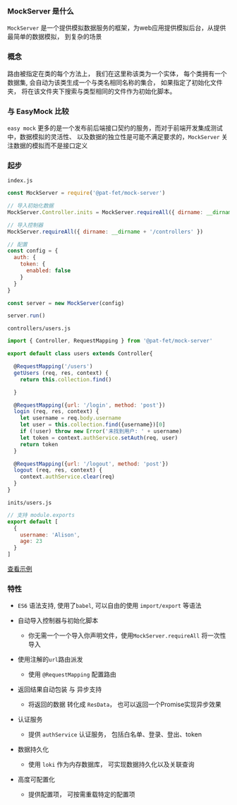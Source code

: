 ### MockServer 是什么

`MockServer` 是一个提供模拟数据服务的框架，为web应用提供模拟后台，从提供最简单的数据模拟，
到复杂的场景


### 概念

路由被指定在类的每个方法上， 我们在这里称该类为一个实体， 每个类拥有一个数据集, 会自动为该类生成一个与类名相同名称的集合，
如果指定了初始化文件夹， 将在该文件夹下搜索与类型相同的文件作为初始化脚本。


### 与 EasyMock 比较
`easy mock` 更多的是一个发布前后端接口契约的服务，而对于前端开发集成测试中，数据模拟的灵活性、
以及数据的独立性是可能不满足要求的，`MockServer` 关注数据的模拟而不是接口定义

### 起步

`index.js`

```js
const MockServer = require('@pat-fet/mock-server')

// 导入初始化数据
MockServer.Controller.inits = MockServer.requireAll({ dirname: __dirname + '/inits' })

// 导入控制器
MockServer.requireAll({ dirname: __dirname + '/controllers' })

// 配置
const config = {
  auth: {
    token: {
      enabled: false
    }
  }
}

const server = new MockServer(config)

server.run()
```


`controllers/users.js`

```js
import { Controller, RequestMapping } from '@pat-fet/mock-server'

export default class users extends Controller{

  @RequestMapping('/users')
  getUsers (req, res, context) {
    return this.collection.find()

  }

  @RequestMapping({url: '/login', method: 'post'})
  login (req, res, context) {
    let username = req.body.username
    let user = this.collection.find({username})[0]
    if (!user) throw new Error('未找到用户: ' + username)
    let token = context.authService.setAuth(req, user)
    return token
  }

  @RequestMapping({url: '/logout', method: 'post'})
  logout (req, res, context) {
    context.authService.clear(req)
  }
}

```


`inits/users.js`

```js
// 支持 module.exports
export default [
  {
    username: 'Alison',
    age: 23
  }
]
```


 [查看示例](https://github.com/PAT-FET/mock-server-demo)


 ### 特性

 - `ES6` 语法支持, 使用了`babel`, 可以自由的使用 `import/export` 等语法

 - 自动导入控制器与初始化脚本
    - 你无需一个一个导入你声明文件，使用`MockServer.requireAll` 将一次性导入

 - 使用注解的`url`路由派发
    - 使用 `@RequestMapping` 配置路由

 - 返回结果自动包装 与 异步支持
    - 将返回的数据 转化成 `ResData`， 也可以返回一个Promise实现异步效果

 - 认证服务
    - 提供 `authService` 认证服务， 包括白名单、登录、登出、token

 - 数据持久化
    - 使用 `loki` 作为内存数据库， 可实现数据持久化以及关联查询

 - 高度可配置化
    - 提供配置项， 可按需重载特定的配置项






